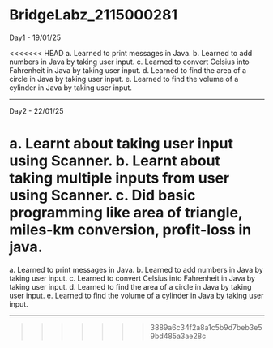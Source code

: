 # BridgeLabz_2115000281

Day1 - 19/01/25

<<<<<<< HEAD
a. Learned to print messages in Java. 
b. Learned to add numbers in Java by taking user input. 
c. Learned to convert Celsius into Fahrenheit in Java by taking user input. d. Learned to find the area of a circle in Java by taking user input. 
e. Learned to find the volume of a cylinder in Java by taking user input.

----------------------------------------------------------------------------

Day2 - 22/01/25

a. Learnt about taking user input using Scanner.
b. Learnt about taking multiple inputs from user using Scanner.
c. Did basic programming like area of triangle, miles-km conversion, profit-loss in java.
=======
a. Learned to print messages in Java.
b. Learned to add numbers in Java by taking user input.
c. Learned to convert Celsius into Fahrenheit in Java by taking user input.
d. Learned to find the area of a circle in Java by taking user input.
e. Learned to find the volume of a cylinder in Java by taking user input.

-----------------------------------------------------------------------------------------------------------------------
>>>>>>> 3889a6c34f2a8a1c5b9d7beb3e59bd485a3ae28c
